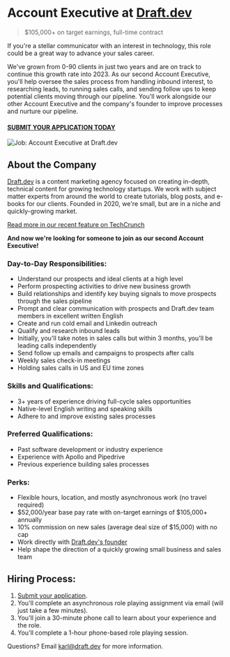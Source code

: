 # Account Executive at [Draft.dev](https://draft.dev/)
> $105,000+ on target earnings, full-time contract

If you're a stellar communicator with an interest in technology, this role could be a great way to advance your sales career.

We've grown from 0-90 clients in just two years and are on track to continue this growth rate into 2023. As our second Account Executive, you'll help oversee the sales process from handling inbound interest, to researching leads, to running sales calls, and sending follow ups to keep potential clients moving through our pipeline. You'll work alongside our other Account Executive and the company's founder to improve processes and nurture our pipeline.

#### [SUBMIT YOUR APPLICATION TODAY](https://airtable.com/shr5pfbDPGLrJycFH)

![Job: Account Executive at Draft.dev](https://draft.dev/learn/assets/posts/promotion.png)

## About the Company
[Draft.dev](https://draft.dev/) is a content marketing agency focused on creating in-depth, technical content for growing technology startups. We work with subject matter experts from around the world to create tutorials, blog posts, and e-books for our clients. Founded in 2020, we're small, but are in a niche and quickly-growing market.

[Read more in our recent feature on TechCrunch](https://techcrunch.com/2021/07/29/draft-dev-ceo-karl-hughes-on-the-importance-of-using-experts-in-developer-marketing/)

**And now we're looking for someone to join as our second Account Executive!**

### Day-to-Day Responsibilities:
- Understand our prospects and ideal clients at a high level
- Perform prospecting activities to drive new business growth
- Build relationships and identify key buying signals to move prospects through the sales pipeline
- Prompt and clear communication with prospects and Draft.dev team members in excellent written English
- Create and run cold email and Linkedin outreach
- Qualify and research inbound leads
- Initially, you'll take notes in sales calls but within 3 months, you'll be leading calls independently
- Send follow up emails and campaigns to prospects after calls
- Weekly sales check-in meetings
- Holding sales calls in US and EU time zones

### Skills and Qualifications:
- 3+ years of experience driving full-cycle sales opportunities
- Native-level English writing and speaking skills
- Adhere to and improve existing sales processes

### Preferred Qualifications:
- Past software development or industry experience
- Experience with Apollo and Pipedrive
- Previous experience building sales processes

### Perks:
- Flexible hours, location, and mostly asynchronous work (no travel required)
- $52,000/year base pay rate with on-target earnings of $105,000+ annually
- 10% commission on new sales (average deal size of $15,000) with no cap
- Work directly with [Draft.dev's founder](https://www.linkedin.com/in/karllhughes)
- Help shape the direction of a quickly growing small business and sales team

## Hiring Process:
1. [Submit your application](https://airtable.com/shr5pfbDPGLrJycFH).
2. You'll complete an asynchronous role playing assignment via email (will just take a few minutes).
3. You'll join a 30-minute phone call to learn about your experience and the role.
4. You'll complete a 1-hour phone-based role playing session.

Questions? Email [karl@draft.dev](mailto:karl@draft.dev) for more information.
